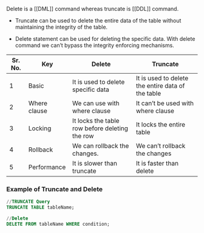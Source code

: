 Delete is a [[DML]] command whereas truncate is [[DDL]] command.

* Truncate can be used to delete the entire data of the table without maintaining the integrity of the table. 

* Delete statement can be used for deleting the specific data. With delete command we can’t bypass the integrity enforcing mechanisms.

  
Sr. No.  |Key  |Delete  |Truncate  
--|--|--|--
1|Basic |It is used to delete specific data |It is used to delete the entire data of the table 
2| Where clause |We can use with where clause |It can’t be used with where clause 
3|Locking |It locks the table row before deleting the row |It locks the entire table 
4|Rollback |We can rollback the changes.|We can’t rollback the changes 
5|Performance|It is slower than truncate |It is faster than delete 

### Example of Truncate and Delete

```sql
//TRUNCATE Query 
TRUNCATE TABLE tableName; 

//Delete 
DELETE FROM tableName WHERE condition;
```